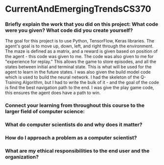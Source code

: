 # CurrentAndEmergingTrendsCS370

### Briefly explain the work that you did on this project: What code were you given? What code did you create yourself?

The goal for this project is to use Python, TensorFlow, Keras libraries. The agent's goal is to move up, down, left, and right through the environment. The maze is defined as a matrix, and a reward is given based on position of the agent - this code was given to me. The code was also given to me for "experience for replay." This allows the game to store episodes, and all the states between initial and terminal state. This is what will be used for the agent to learn in the future states. I was also given the build model code which is used to build the neural network. I had the skeleton of the Q-Training Algorithm, but I had to write the bulk of it - and the goal of the code is find the best navigation path to the end. I was give the play game code, this ensures the agent does have a path to win.

### Connect your learning from throughout this course to the larger field of computer science:
### What do computer scientists do and why does it matter?
### How do I approach a problem as a computer scientist?
### What are my ethical responsibilities to the end user and the organization?
